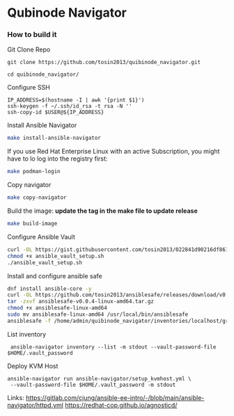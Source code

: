 # Qubinode Navigator



### How to build it

Git Clone Repo
```
git clone https://github.com/tosin2013/quibinode_navigator.git

cd quibinode_navigator/
```

Configure SSH 
```
IP_ADDRESS=$(hostname -I | awk '{print $1}')
ssh-keygen -f ~/.ssh/id_rsa -t rsa -N ''
ssh-copy-id $USER@${IP_ADDRESS}
```

Install Ansible Navigator
```bash
make install-ansible-navigator
```

If you use Red Hat Enterprise Linux with an active Subscription, you might have to lo log into the registry first:

```bash
make podman-login
```

Copy navigator 
```bash
make copy-navigator
```


Build the image:
**update the tag in the make file to update release**
```bash
make build-image
```

Configure Ansible Vault
```bash
curl -OL https://gist.githubusercontent.com/tosin2013/022841d90216df8617244ab6d6aceaf8/raw/92400b9e459351d204feb67b985c08df6477d7fa/ansible_vault_setup.sh
chmod +x ansible_vault_setup.sh
./ansible_vault_setup.sh
```

Install and configure ansible safe
```bash
dnf install ansible-core -y 
curl -OL https://github.com/tosin2013/ansiblesafe/releases/download/v0.0.4/ansiblesafe-v0.0.4-linux-amd64.tar.gz
tar -zxvf ansiblesafe-v0.0.4-linux-amd64.tar.gz
chmod +x ansiblesafe-linux-amd64 
sudo mv ansiblesafe-linux-amd64 /usr/local/bin/ansiblesafe
ansiblesafe -f /home/admin/quibinode_navigator/inventories/localhost/group_vars/control/vault.yml
```

List inventory 
```
 ansible-navigator inventory --list -m stdout --vault-password-file $HOME/.vault_password
```

Deploy KVM Host
```
ansible-navigator run ansible-navigator/setup_kvmhost.yml \
 --vault-password-file $HOME/.vault_password -m stdout 
```

Links: 
https://gitlab.com/cjung/ansible-ee-intro/-/blob/main/ansible-navigator/httpd.yml
https://redhat-cop.github.io/agnosticd/
